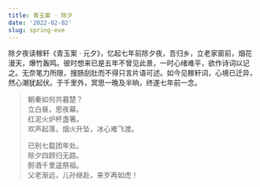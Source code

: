 ```yaml
---
title: 青玉案 · 除夕
date: '2022-02-02'
slug: spring-eve
---
```


除夕夜读稼轩《青玉案 ·
元夕》，忆起七年前除夕夜，吾归乡，立老家窗前，烟花漫天，爆竹轰鸣。彼时想来已是五年不曾见此景，一时心绪难平，欲作诗词以记之。无奈笔力所限，搜肠刮肚而不得只言片语可述。如今见稼轩词，心境已迁异，然心潮犹起伏。于千里外，冥思一晚及半晌，终遂七年前一念。

> 朝秦如何共暮楚？<!--# 秦喻美帝，楚为老家湖北。老家夜幕时，美帝乃白昼；海上生明月，天涯却难共此时。此处与朝秦暮楚本义无关，止表参商之义尔。 -->  
> 立白昼，思夜幕。  
> 红泥火炉杯盏箸。  
> 欢声起落，烟火升坠，冰心难飞渡。<!--# 一片冰心在玉壶。 -->
>
> 已别七载团年处。<!--# 团年，团圆也。似仅限南方说法。北方或不知此一说。 -->  
> 除夕四顾归无路。  
> 酹酒千里遥祭祖。<!--# 吾家习俗：过年开饭前，总有长辈倒酒两杯于上座之地，恭请祖宗先吃。 -->  
> 父老渐远，儿孙继赴，来岁再如虎！<!--# 照应虎年。愿一辈堪比一辈虎。 -->
